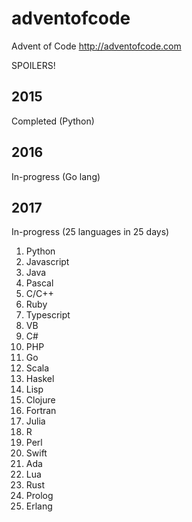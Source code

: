 # adventofcode
Advent of Code http://adventofcode.com


SPOILERS!


## 2015

Completed (Python)

## 2016

In-progress (Go lang)

## 2017

In-progress (25 languages in 25 days)

1. Python
2. Javascript
3. Java
4. Pascal
5. C/C++
6. Ruby
7. Typescript
8. VB
9. C#
10. PHP
11. Go 
12. Scala
13. Haskel
14. Lisp
15. Clojure
16. Fortran
17. Julia
18. R
19. Perl
20. Swift
21. Ada
22. Lua
23. Rust
24. Prolog
25. Erlang
